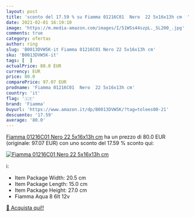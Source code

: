 ```yaml
---
layout: post
title: 'sconto del 17.59 % su Fiamma 01216C01  Nero  22 5x16x13h cm  '
date: 2021-02-01 16:19:10
image: 'https://m.media-amazon.com/images/I/51WSs44szpL._SL200_.jpg'
comments: true
category: ofertas
author: ring
slug: 'B0013DVW5K-it Fiamma 01216C01 Nero 22 5x16x13h cm'
sku: 'B0013DVW5K-it'
tags: [  ]
actualPrice: 80.0 EUR
currency: EUR
price: 80.0
comparePrice: 97.07 EUR
prodname: 'Fiamma 01216C01  Nero  22 5x16x13h cm'
country: 'it'
flag: '🇮🇹'
brand: 'Fiamma'
buyurl: 'https://www.amazon.it/dp/B0013DVW5K/?tag=tolees00-21'
descuento: '17.59'
average: '80.0'
---
```


[Fiamma 01216C01  Nero  22 5x16x13h cm](https://www.amazon.it/dp/B0013DVW5K/?tag=tolees00-21) ha un prezzo di 80.0 EUR (originale: 97.07 EUR) con uno sconto del 17.59 % sconto qui:

[![Fiamma 01216C01  Nero  22 5x16x13h cm](https://m.media-amazon.com/images/I/51WSs44szpL._SL200_.jpg)](https://www.amazon.it/dp/B0013DVW5K/?tag=tolees00-21)

ℹ️:

- Item Package Width: 20.5 cm
- Item Package Length: 15.0 cm
- Item Package Height: 27.0 cm
- Fiamma Aqua 8 6lt 12v

[🛒 Acquista qui!!](https://www.amazon.it/dp/B0013DVW5K/?tag=tolees00-21)
